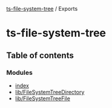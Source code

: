 [ts-file-system-tree](README.md) / Exports

# ts-file-system-tree

## Table of contents

### Modules

- [index](modules/index.md)
- [lib/FileSystemTreeDirectory](modules/lib_FileSystemTreeDirectory.md)
- [lib/FileSystemTreeFile](modules/lib_FileSystemTreeFile.md)
